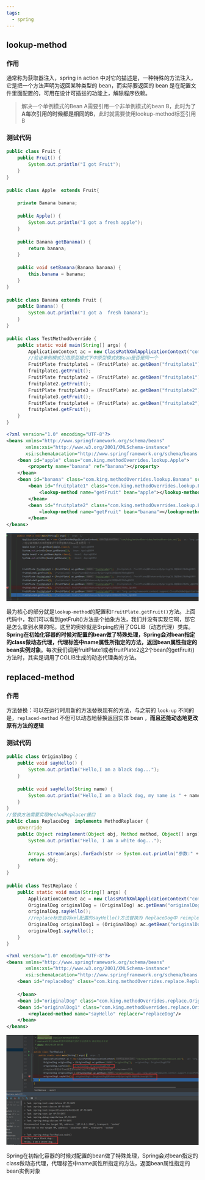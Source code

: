 ```yaml
---
tags:
  - spring
---
```


## lookup-method

### 作用

通常称为获取器注入，spring in action 中对它的描述是，一种特殊的方法注入，它是把一个方法声明为返回某种类型的 bean，而实际要返回的 bean 是在配置文件里面配置的，可用在设计可插拔的功能上，解除程序依赖。

> 解决一个单例模式的Bean A需要引用一个非单例模式的bean B，此时为了**A每次引用的时候都是相同的B**，此时就需要使用lookup-method标签引用B

### 测试代码

```java
public class Fruit {
	public Fruit() {
		System.out.println("I got Fruit");
	}
}

public class Apple  extends Fruit{

	private Banana banana;

	public Apple() {
		System.out.println("I got a fresh apple");
	}

	public Banana getBanana() {
		return banana;
	}

	public void setBanana(Banana banana) {
		this.banana = banana;
	}
}

public class Banana extends Fruit {
    public Banana() {
        System.out.println("I got a  fresh banana");
    }
}

public class TestMethodOverride {
	public static void main(String[] args) {
		ApplicationContext ac = new ClassPathXmlApplicationContext("com/king/methodOverrides/methodOverride.xml");
		//验证单例模式引用原型模式下中原型模式的Bean是否是同一个
        FruitPlate fruitplate1 = (FruitPlate) ac.getBean("fruitplate1");
        fruitplate1.getFruit();
        FruitPlate fruitplate2 = (FruitPlate) ac.getBean("fruitplate1");
        fruitplate2.getFruit();
        FruitPlate fruitplate3 = (FruitPlate) ac.getBean("fruitplate2");
		fruitplate3.getFruit();
		FruitPlate fruitplate4 = (FruitPlate) ac.getBean("fruitplate2");
		fruitplate4.getFruit();
	}
}
```





```XML
<?xml version="1.0" encoding="UTF-8"?>
<beans xmlns="http://www.springframework.org/schema/beans"
	   xmlns:xsi="http://www.w3.org/2001/XMLSchema-instance"
	   xsi:schemaLocation="http://www.springframework.org/schema/beans http://www.springframework.org/schema/beans/spring-beans.xsd">
	<bean id="apple" class="com.king.methodOverrides.lookup.Apple">
		<property name="banana" ref="banana"></property>
	</bean>
	<bean id="banana" class="com.king.methodOverrides.lookup.Banana" scope="prototype"/>
	    <bean id="fruitplate1" class="com.king.methodOverrides.lookup.FruitPlate">
	        <lookup-method name="getFruit" bean="apple"></lookup-method>
	    </bean>
	    <bean id="fruitplate2" class="com.king.methodOverrides.lookup.FruitPlate">
	        <lookup-method name="getFruit" bean="banana"></lookup-method>
	    </bean>
</beans>
```

![20211012155413](https://raw.githubusercontent.com/CNRF/noteImage/main/image/202304180142319.png)

最为核心的部分就是`lookup-method`的配置和`FruitPlate.getFruit()`方法。上面代码中，我们可以看到getFruit()方法是个抽象方法，我们并没有实现它啊，那它是怎么拿到水果的呢。这里的奥妙就是Srping应用了CGLIB（动态代理）类库。**Spring在初始化容器的时候对配置<lookup-method/>的bean做了特殊处理，Spring会对bean指定的class做动态代理，代理<lookup-method/>标签中name属性所指定的方法，返回bean属性指定的bean实例对象**。每次我们调用fruitPlate1或者fruitPlate2这2个bean的getFruit()方法时，其实是调用了CGLIB生成的动态代理类的方法。

## replaced-method

### 作用

方法替换：可以在运行时用新的方法替换现有的方法，与之前的 `look-up` 不同的是，`replaced-method` 不但可以动态地替换返回实体 bean ，**而且还能动态地更改原有方法的逻辑**

### 测试代码

```java
public class OriginalDog {
	public void sayHello() {
		System.out.println("Hello,I am a black dog...");
	}

	public void sayHello(String name) {
		System.out.println("Hello,I am a black dog, my name is " + name);
	}
}
//替换方法需要实现MethodReplacer接口
public class ReplaceDog  implements MethodReplacer {
	@Override
	public Object reimplement(Object obj, Method method, Object[] args) throws Throwable {
		System.out.println("Hello, I am a white dog...");

		Arrays.stream(args).forEach(str -> System.out.println("参数:" + str));
		return obj;
	}
}

public class TestReplace {
	public static void main(String[] args) {
		ApplicationContext ac = new ClassPathXmlApplicationContext("com/king/methodOverrides/replace.xml");
		OriginalDog originalDog = (OriginalDog) ac.getBean("originalDog");
		originalDog.sayHello();
		//replace标签会将xml配置的sayHello()方法替换为 ReplaceDog中 reimplement方法
		OriginalDog originalDog1 = (OriginalDog) ac.getBean("originalDog1");
		originalDog1.sayHello();
	}
}
```





```xml
<?xml version="1.0" encoding="UTF-8"?>
<beans xmlns="http://www.springframework.org/schema/beans"
	   xmlns:xsi="http://www.w3.org/2001/XMLSchema-instance"
	   xsi:schemaLocation="http://www.springframework.org/schema/beans http://www.springframework.org/schema/beans/spring-beans.xsd">
	<bean id="replaceDog" class="com.king.methodOverrides.replace.ReplaceDog">

	</bean>
	<bean id="originalDog" class="com.king.methodOverrides.replace.OriginalDog"/>
	<bean id="originalDog1" class="com.king.methodOverrides.replace.OriginalDog">
		<replaced-method name="sayHello" replacer="replaceDog"/>
	</bean>
</beans>
```

![20211012160254](https://raw.githubusercontent.com/CNRF/noteImage/main/image/202304180142245.png)

Spring在初始化容器的时候对配置<replace-method>的bean做了特殊处理，Spring会对bean指定的class做动态代理，代理<replace-method/>标签中name属性所指定的方法，返回bean属性指定的bean实例对象


